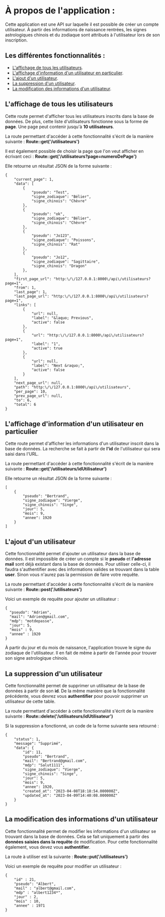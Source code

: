 # À propos de l'application :


Cette application est une API sur laquelle il est possible de créer un compte utilisateur. À partir des informations de naissance rentrées, les signes astrologiques chinois et du zodiaque sont attribués à l'utilisateur lors de son inscription. 


## Les différentes fonctionnalités : 


- [L'affichage de tous les utilisateurs](#Laffichage-de-tous-les-utilisateurs).
- [L'affichage d'information d'un utilisateur en particulier](#Laffichage-dinformation-dun-utilisateur-en-particulier).
- [L'ajout d'un utilisateur](#Lajout-dun-utilisateur).
- [La suppression d'un utilisateur](#La-suppression-dun-utilisateur).
- [La modification des informations d'un utilisateur](#La-modification-des-informations-dun-utilisateur).


## L'affichage de tous les utilisateurs


Cette route permet d'afficher tous les utilisateurs inscrits dans la base de données. De plus, cette liste d'utilisateurs fonctionne sous la forme de **page**. Une page peut contenir jusqu'à **10 utilisateurs**.

La route permettant d'accéder à cette fonctionnalité s'écrit de la manière suivante : **Route::get('/utilisateurs')**

Il est également possible de choisir la page que l'on veut afficher en écrivant ceci : **Route::get('/utilisateurs?page=numeroDePage')**

Elle retourne un résultat JSON de la forme suivante : 

```
{
	"current_page": 1,
	"data": [
		{
			"pseudo": "Test",
			"signe_zodiaque": "Bélier",
			"signe_chinois": "Chèvre"
		},
		{
			"pseudo": "ok",
			"signe_zodiaque": "Bélier",
			"signe_chinois": "Chèvre"
		},
		{
			"pseudo": "Jo123",
			"signe_zodiaque": "Poissons",
			"signe_chinois": "Rat"
		},
		{
			"pseudo": "Jo12",
			"signe_zodiaque": "Sagittaire",
			"signe_chinois": "Dragon"
		},
	],
	"first_page_url": "http:\/\/127.0.0.1:8000\/api\/utilisateurs?page=1",
	"from": 1,
	"last_page": 1,
	"last_page_url": "http:\/\/127.0.0.1:8000\/api\/utilisateurs?page=1",
	"links": [
		{
			"url": null,
			"label": "&laquo; Previous",
			"active": false
		},
		{
			"url": "http:\/\/127.0.0.1:8000\/api\/utilisateurs?page=1",
			"label": "1",
			"active": true
		},
		{
			"url": null,
			"label": "Next &raquo;",
			"active": false
		}
	],
	"next_page_url": null,
	"path": "http:\/\/127.0.0.1:8000\/api\/utilisateurs",
	"per_page": 10,
	"prev_page_url": null,
	"to": 6,
	"total": 6
}

```

## L'affichage d'information d'un utilisateur en particulier

Cette route permet d'afficher les informations d'un utilisateur inscrit dans la base de données. La recherche se fait à partir de **l'id** de l'utilisateur qui sera saisi dans l'URL.

La route permettant d'accéder à cette fonctionnalité s'écrit de la manière suivante : **Route::get('/utilisateurs/idUtilisateur')**

Elle retourne un résultat JSON de la forme suivante : 

```
[
	{
		"pseudo": "Bertrand",
		"signe_zodiaque": "Vierge",
		"signe_chinois": "Singe",
		"jour": 5,
		"mois": 9,
		"annee": 1920
	}
]

```

## L'ajout d'un utilisateur

Cette fonctionnalité permet d'ajouter un utilisateur dans la base de données. Il est impossible de créer un compte si le **pseudo** et **l'adresse mail** sont déjà existant dans la base de données. Pour utiliser celle-ci, il faudra s'authentifier avec des informations valides se trouvant dans la table **user**. Sinon vous n'aurez pas la permission de faire votre requête.

La route permettant d'accéder à cette fonctionnalité s'écrit de la manière suivante : **Route::post('/utilisateurs')**

Voici un exemple de requête pour ajouter un utilisateur : 

```
{
  "pseudo": "Adrien",
  "mail": "Adrien@gmail.com",
  "mdp": "motdepasse",
  "jour": 5,
  "mois" : 9,
  "annee" : 1920
}

```

À partir du jour et du mois de naissance, l'application trouve le signe du zodiaque de l'utilisateur. Il en fait de même à partir de l'année pour trouver son signe astrologique chinois.

## La suppression d'un utilisateur

Cette fonctionnalité permet de supprimer un utilisateur de la base de données à partir de son **id**. De la même manière que la fonctionnalité précédente, vous devrez vous **authentifier** pour pouvoir supprimer un utilisateur de cette table.

La route permettant d'accéder à cette fonctionnalité s'écrit de la manière suivante : **Route::delete('/utilisateurs/idUtilisateur')**

Si la suppression a fonctionné, un code de la forme suivante sera retourné : 

```
{
	"status": 1,
	"message": "Supprimé",
	"data": {
		"id": 11,
		"pseudo": "Bertrand",
		"mail": "Bertrand@gmail.com",
		"mdp": "Salut1111",
		"signe_zodiaque": "Vierge",
		"signe_chinois": "Singe",
		"jour": 5,
		"mois": 9,
		"annee": 1920,
		"created_at": "2023-04-08T18:18:54.000000Z",
		"updated_at": "2023-04-09T14:40:08.000000Z"
	}
}

```

## La modification des informations d'un utilisateur

Cette fonctionnalité permet de modifier les informations d'un utilisateur se trouvant dans la base de données. Cela se fait uniquement à partir des **données saisies dans la requête** de modification. Pour cette fonctionnalité également, vous devez vous **authentifier**.

La route à utiliser est la suivante : **Route::put('/utilisateurs')**

Voici un exemple de requête pour modifier un utilisateur : 

```
{
	"id" : 21,
	"pseudo": "Albert",
	"mail" : "albert@gmail.com",
	"mdp" : "albert1234*",
	"jour" : 2,
	"mois" : 10,
	"annee" : 1971
}

```



